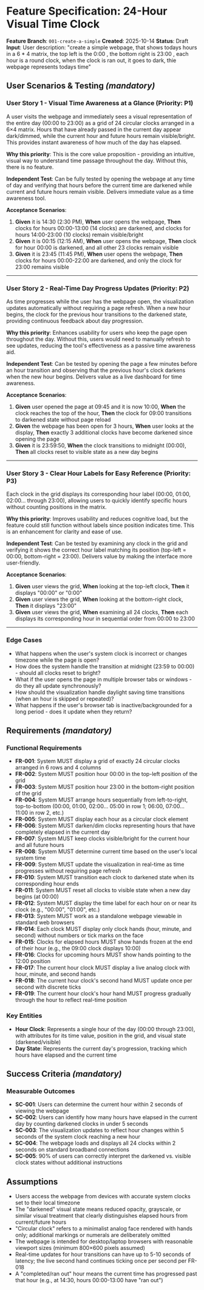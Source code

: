 # Feature Specification: 24-Hour Visual Time Clock

**Feature Branch**: `001-create-a-simple`
**Created**: 2025-10-14
**Status**: Draft
**Input**: User description: "create a simple webpage, that shows todays hours in a 6 \* 4 matrix, the top left is the 0:00 , the bottom right is 23:00 , each hour is a round clock, when the clock is ran out, it goes to dark, thie webpage represents todays time"

## User Scenarios & Testing _(mandatory)_

### User Story 1 - Visual Time Awareness at a Glance (Priority: P1)

A user visits the webpage and immediately sees a visual representation of the entire day (00:00 to 23:00) as a grid of 24 circular clocks arranged in a 6×4 matrix. Hours that have already passed in the current day appear dark/dimmed, while the current hour and future hours remain visible/bright. This provides instant awareness of how much of the day has elapsed.

**Why this priority**: This is the core value proposition - providing an intuitive, visual way to understand time passage throughout the day. Without this, there is no feature.

**Independent Test**: Can be fully tested by opening the webpage at any time of day and verifying that hours before the current time are darkened while current and future hours remain visible. Delivers immediate value as a time awareness tool.

**Acceptance Scenarios**:

1. **Given** it is 14:30 (2:30 PM), **When** user opens the webpage, **Then** clocks for hours 00:00-13:00 (14 clocks) are darkened, and clocks for hours 14:00-23:00 (10 clocks) remain visible/bright
2. **Given** it is 00:15 (12:15 AM), **When** user opens the webpage, **Then** clock for hour 00:00 is darkened, and all other 23 clocks remain visible
3. **Given** it is 23:45 (11:45 PM), **When** user opens the webpage, **Then** clocks for hours 00:00-22:00 are darkened, and only the clock for 23:00 remains visible

---

### User Story 2 - Real-Time Day Progress Updates (Priority: P2)

As time progresses while the user has the webpage open, the visualization updates automatically without requiring a page refresh. When a new hour begins, the clock for the previous hour transitions to the darkened state, providing continuous feedback about day progression.

**Why this priority**: Enhances usability for users who keep the page open throughout the day. Without this, users would need to manually refresh to see updates, reducing the tool's effectiveness as a passive time awareness aid.

**Independent Test**: Can be tested by opening the page a few minutes before an hour transition and observing that the previous hour's clock darkens when the new hour begins. Delivers value as a live dashboard for time awareness.

**Acceptance Scenarios**:

1. **Given** user opened the page at 09:45 and it is now 10:00, **When** the clock reaches the top of the hour, **Then** the clock for 09:00 transitions to darkened state without page reload
2. **Given** the webpage has been open for 3 hours, **When** user looks at the display, **Then** exactly 3 additional clocks have become darkened since opening the page
3. **Given** it is 23:59:50, **When** the clock transitions to midnight (00:00), **Then** all clocks reset to visible state as a new day begins

---

### User Story 3 - Clear Hour Labels for Easy Reference (Priority: P3)

Each clock in the grid displays its corresponding hour label (00:00, 01:00, 02:00... through 23:00), allowing users to quickly identify specific hours without counting positions in the matrix.

**Why this priority**: Improves usability and reduces cognitive load, but the feature could still function without labels since position indicates time. This is an enhancement for clarity and ease of use.

**Independent Test**: Can be tested by examining any clock in the grid and verifying it shows the correct hour label matching its position (top-left = 00:00, bottom-right = 23:00). Delivers value by making the interface more user-friendly.

**Acceptance Scenarios**:

1. **Given** user views the grid, **When** looking at the top-left clock, **Then** it displays "00:00" or "0:00"
2. **Given** user views the grid, **When** looking at the bottom-right clock, **Then** it displays "23:00"
3. **Given** user views the grid, **When** examining all 24 clocks, **Then** each displays its corresponding hour in sequential order from 00:00 to 23:00

---

### Edge Cases

- What happens when the user's system clock is incorrect or changes timezone while the page is open?
- How does the system handle the transition at midnight (23:59 to 00:00) - should all clocks reset to bright?
- What if the user opens the page in multiple browser tabs or windows - do they all update synchronously?
- How should the visualization handle daylight saving time transitions (when an hour is skipped or repeated)?
- What happens if the user's browser tab is inactive/backgrounded for a long period - does it update when they return?

## Requirements _(mandatory)_

### Functional Requirements

- **FR-001**: System MUST display a grid of exactly 24 circular clocks arranged in 6 rows and 4 columns
- **FR-002**: System MUST position hour 00:00 in the top-left position of the grid
- **FR-003**: System MUST position hour 23:00 in the bottom-right position of the grid
- **FR-004**: System MUST arrange hours sequentially from left-to-right, top-to-bottom (00:00, 01:00, 02:00... 05:00 in row 1; 06:00, 07:00... 11:00 in row 2, etc.)
- **FR-005**: System MUST display each hour as a circular clock element
- **FR-006**: System MUST darken/dim clocks representing hours that have completely elapsed in the current day
- **FR-007**: System MUST keep clocks visible/bright for the current hour and all future hours
- **FR-008**: System MUST determine current time based on the user's local system time
- **FR-009**: System MUST update the visualization in real-time as time progresses without requiring page refresh
- **FR-010**: System MUST transition each clock to darkened state when its corresponding hour ends
- **FR-011**: System MUST reset all clocks to visible state when a new day begins (at 00:00)
- **FR-012**: System MUST display the time label for each hour on or near its clock (e.g., "00:00", "01:00", etc.)
- **FR-013**: System MUST work as a standalone webpage viewable in standard web browsers
- **FR-014**: Each clock MUST display only clock hands (hour, minute, and second) without numbers or tick marks on the face
- **FR-015**: Clocks for elapsed hours MUST show hands frozen at the end of their hour (e.g., the 09:00 clock displays 10:00)
- **FR-016**: Clocks for upcoming hours MUST show hands pointing to the 12:00 position
- **FR-017**: The current hour clock MUST display a live analog clock with hour, minute, and second hands
- **FR-018**: The current hour clock's second hand MUST update once per second with discrete ticks
- **FR-019**: The current hour clock's hour hand MUST progress gradually through the hour to reflect real-time position

### Key Entities

- **Hour Clock**: Represents a single hour of the day (00:00 through 23:00), with attributes for its time value, position in the grid, and visual state (darkened/visible)
- **Day State**: Represents the current day's progression, tracking which hours have elapsed and the current time

## Success Criteria _(mandatory)_

### Measurable Outcomes

- **SC-001**: Users can determine the current hour within 2 seconds of viewing the webpage
- **SC-002**: Users can identify how many hours have elapsed in the current day by counting darkened clocks in under 5 seconds
- **SC-003**: The visualization updates to reflect hour changes within 5 seconds of the system clock reaching a new hour
- **SC-004**: The webpage loads and displays all 24 clocks within 2 seconds on standard broadband connections
- **SC-005**: 90% of users can correctly interpret the darkened vs. visible clock states without additional instructions

## Assumptions

- Users access the webpage from devices with accurate system clocks set to their local timezone
- The "darkened" visual state means reduced opacity, grayscale, or similar visual treatment that clearly distinguishes elapsed hours from current/future hours
- "Circular clock" refers to a minimalist analog face rendered with hands only; additional markings or numerals are deliberately omitted
- The webpage is intended for desktop/laptop browsers with reasonable viewport sizes (minimum 800×600 pixels assumed)
- Real-time updates for hour transitions can have up to 5-10 seconds of latency; the live second hand continues ticking once per second per FR-018
- A "completed/ran out" hour means the current time has progressed past that hour (e.g., at 14:30, hours 00:00-13:00 have "ran out")

